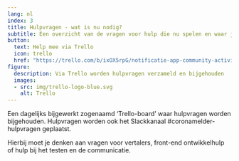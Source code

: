 ```yaml
---
lang: nl
index: 3
title: Hulpvragen - wat is nu nodig?
subtitle: Een overzicht van de vragen voor hulp die nu spelen en waar jij bij kunt helpen.
button:
  text: Help mee via Trello
  icon: trello
  href: "https://trello.com/b/ixOX5rpG/notificatie-app-community-activiteiten-tip-sneltoets-q-voor-je-eigen-cards"
figure:
  description: Via Trello worden hulpvragen verzameld en bijgehouden
  images:
  - src: img/trello-logo-blue.svg
    alt: Trello
---
```


Een dagelijks bijgewerkt zogenaamd ‘Trello-board’ waar hulpvragen worden bijgehouden. Hulpvragen worden ook het Slackkanaal #coronamelder-hulpvragen geplaatst.

Hierbij moet je denken aan vragen voor vertalers, front-end ontwikkelhulp of hulp  bij het testen en de communicatie.

